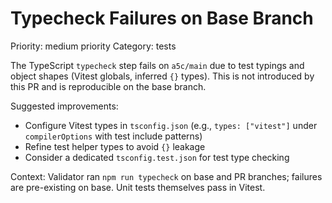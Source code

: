 # Typecheck Failures on Base Branch

Priority: medium priority
Category: tests

The TypeScript `typecheck` step fails on `a5c/main` due to test typings and object shapes (Vitest globals, inferred `{}` types). This is not introduced by this PR and is reproducible on the base branch.

Suggested improvements:
- Configure Vitest types in `tsconfig.json` (e.g., `types: ["vitest"]` under `compilerOptions` with test include patterns)
- Refine test helper types to avoid `{}` leakage
- Consider a dedicated `tsconfig.test.json` for test type checking

Context: Validator ran `npm run typecheck` on base and PR branches; failures are pre-existing on base. Unit tests themselves pass in Vitest.
